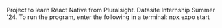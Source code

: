Project to learn React Native from Pluralsight. Datasite Internship Summer '24.
To run the program, enter the following in a terminal: npx expo start
